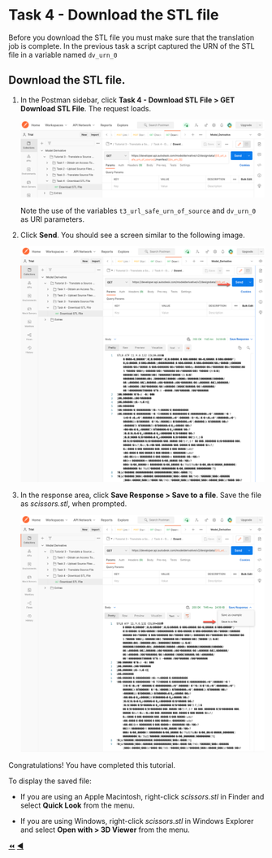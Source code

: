 # Task 4 - Download the STL file

Before you download the STL file you must make sure that the translation job is complete. In the previous task a script captured the URN of the STL file in a variable named `dv_urn_0`
    
## Download the STL file.

1. In the Postman sidebar, click **Task 4 - Download STL File > GET Download STL File**. The request loads.

    ![Download Request](../images/tutorial_03_task_04_download_file_01.png "Download Request")

    Note the use of the variables `t3_url_safe_urn_of_source` and `dv_urn_0` as URI parameters.

2. Click **Send**. You should see a screen similar to the following image.

    ![Download Result](../images/tutorial_03_task_04_download_file_02.png "Download Result")

3. In the response area, click **Save Response > Save to a file**. Save the file as *scissors.stl*, when prompted.

    ![Download Result](../images/tutorial_03_task_04_download_file_03.png "Download Result")

Congratulations! You have completed this tutorial.

To display the saved file:

- If you are using an Apple Macintosh, right-click *scissors.stl* in Finder and select **Quick Look** from the menu.

- If you are using Windows, right-click *scissors.stl* in Windows Explorer and select **Open with > 3D Viewer** from the menu.

[:rewind:](../readme.md "readme.md") [:arrow_backward:](task-3.md "Previous task")
